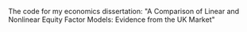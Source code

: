 The code for my economics dissertation: "A Comparison of Linear and Nonlinear Equity Factor Models: Evidence from the UK Market"